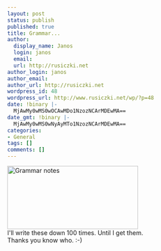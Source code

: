 ```yaml
---
layout: post
status: publish
published: true
title: Grammar...
author:
  display_name: Janos
  login: janos
  email: 
  url: http://rusiczki.net
author_login: janos
author_email: 
author_url: http://rusiczki.net
wordpress_id: 48
wordpress_url: http://www.rusiczki.net/wp/?p=48
date: !binary |-
  MjAwMy0wMS0wOCAwMDo1NzozNCArMDEwMA==
date_gmt: !binary |-
  MjAwMy0wMS0wNyAyMTo1NzozNCArMDEwMA==
categories:
- General
tags: []
comments: []
---
```

<p><img src="http://www.rusiczki.net/blog/blogpics/notes.jpg" width="300" height="145" border="0" alt="Grammar notes" class="image" /><br />
I'll write these down 100 times. Until I get them.<br />
Thanks you know who. :-)</p>
